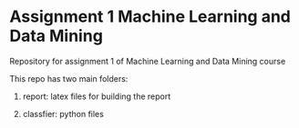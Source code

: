 # Assignment 1 Machine Learning and Data Mining
Repository for assignment 1 of Machine Learning and Data Mining course

This repo has two main folders:

1. report: latex files for building the report

2. classfier: python files